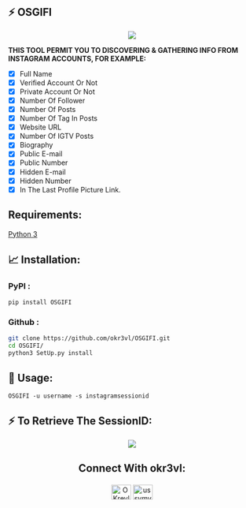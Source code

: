 ## :zap: OSGIFI

<p align="center"><img src="https://i.im.ge/2021/09/05/QSBTtf.png"/></p>

**THIS TOOL PERMIT YOU TO DISCOVERING & GATHERING INFO FROM INSTAGRAM ACCOUNTS, FOR EXAMPLE:**

- [x] Full Name              
- [x] Verified Account Or Not
- [x] Private Account Or Not
- [x] Number Of Follower
- [x] Number Of Posts
- [x] Number Of Tag In Posts
- [x] Website URL
- [x] Number Of IGTV Posts
- [x] Biography
- [x] Public E-mail
- [x] Public Number
- [x] Hidden E-mail
- [x] Hidden Number
- [x] In The Last Profile Picture Link.

## Requirements:
[Python 3](https://www.python.org/downloads/release/python-397/)

## 📈 Installation:
### **PyPI :**

```pip install OSGIFI```

### **Github :**

```bash
git clone https://github.com/okr3vl/OSGIFI.git
cd OSGIFI/
python3 SetUp.py install
```

## :tada: Usage:

```
OSGIFI -u username -s instagramsessionid
```

## :zap: To Retrieve The SessionID:
<p align="center"><img src="https://i.im.ge/2021/09/05/QSBxBp.png"/></p>

## <p align="center"> Connect With okr3vl: </p>

<p align="center">
<a href="https://twitter.com/okr3vl" target="blank"><img align="center" src="https://cdn.jsdelivr.net/npm/simple-icons@3.0.1/icons/twitter.svg" alt="OKrevl" height="30" width="40" /></a>
<a href="https://instagram.com/ussvmv_krevl" target="blank"><img align="center" src="https://cdn.jsdelivr.net/npm/simple-icons@3.0.1/icons/instagram.svg" alt="ussvmv_krevl" height="30" width="40" /></a>
</p>
